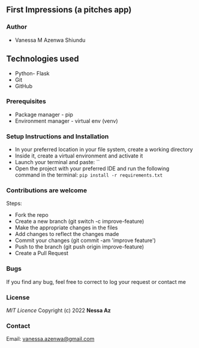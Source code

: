 ## First Impressions (a pitches app)

### Author
- Vanessa M Azenwa Shiundu

## Technologies used
- Python- Flask
- Git
- GitHub


### Prerequisites
- Package manager - pip
- Environment manager - virtual env (venv)

### Setup Instructions and Installation
- In your preferred location in your file system, create a working directory
- Inside it, create a virtual environment and activate it
- Launch your terminal and paste: ``
- Open the project with your preferred IDE and run the following command in the terminal: `pip install -r requirements.txt`


### Contributions are welcome

Steps:

- Fork the repo
- Create a new branch (git switch -c improve-feature)
- Make the appropriate changes in the files
- Add changes to reflect the changes made
- Commit your changes (git commit -am 'improve feature')
- Push to the branch (git push origin improve-feature)
- Create a Pull Request

### Bugs

If you find any bug, feel free to correct to log your request or contact me


### License

_MIT Licence_
Copyright (c) 2022 **Nessa Az**

### Contact
Email: vanessa.azenwa@gmail.com

